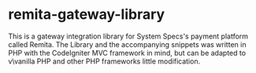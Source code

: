 # remita-gateway-library
This is a gateway integration library for System Specs's payment platform called Remita. The Library and the accompanying snippets was written in PHP with the CodeIgniter MVC framework in mind, but can be adapted to v\vanilla PHP and other PHP frameworks little modification. 
